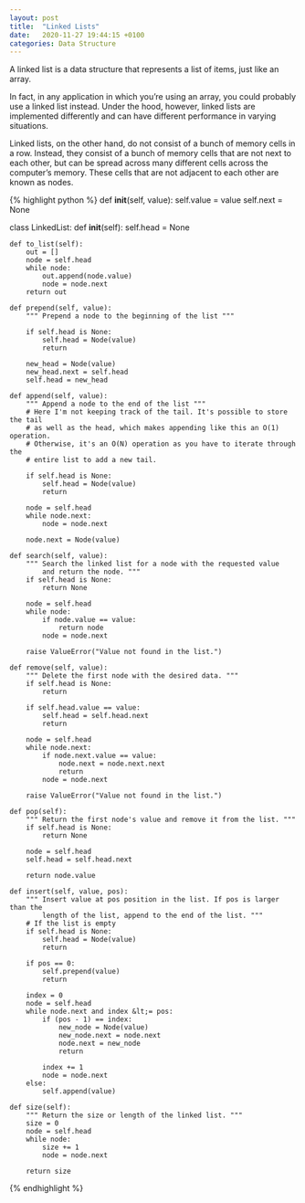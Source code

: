 ```yaml
---
layout: post
title:  "Linked Lists"
date:   2020-11-27 19:44:15 +0100
categories: Data Structure
---
```


A linked list is a data structure that represents a list of items, just like an array. 

In fact, in any application in which you’re using an array, you could probably use a linked list instead. Under the hood, however, linked lists are implemented differently and can have different performance in varying situations.

Linked lists, on the other hand, do not consist of a bunch of memory cells in a row. Instead, they consist of a bunch of memory cells that are not next to each other, but can be spread across many different cells across the computer’s memory. These cells that are not adjacent to each other are known as nodes.

{% highlight python %}
def __init__(self, value):
    self.value = value
    self.next = None
    
class LinkedList:
    def __init__(self):
        self.head = None

    def to_list(self):
        out = []
        node = self.head
        while node:
            out.append(node.value)
            node = node.next
        return out

    def prepend(self, value):
        """ Prepend a node to the beginning of the list """

        if self.head is None:
            self.head = Node(value)
            return

        new_head = Node(value)
        new_head.next = self.head
        self.head = new_head

    def append(self, value):
        """ Append a node to the end of the list """
        # Here I'm not keeping track of the tail. It's possible to store the tail
        # as well as the head, which makes appending like this an O(1) operation.
        # Otherwise, it's an O(N) operation as you have to iterate through the
        # entire list to add a new tail.

        if self.head is None:
            self.head = Node(value)
            return

        node = self.head
        while node.next:
            node = node.next

        node.next = Node(value)

    def search(self, value):
        """ Search the linked list for a node with the requested value
            and return the node. """
        if self.head is None:
            return None

        node = self.head
        while node:
            if node.value == value:
                return node
            node = node.next

        raise ValueError("Value not found in the list.")

    def remove(self, value):
        """ Delete the first node with the desired data. """
        if self.head is None:
            return

        if self.head.value == value:
            self.head = self.head.next
            return

        node = self.head
        while node.next:
            if node.next.value == value:
                node.next = node.next.next
                return
            node = node.next

        raise ValueError("Value not found in the list.")

    def pop(self):
        """ Return the first node's value and remove it from the list. """
        if self.head is None:
            return None

        node = self.head
        self.head = self.head.next

        return node.value

    def insert(self, value, pos):
        """ Insert value at pos position in the list. If pos is larger than the
            length of the list, append to the end of the list. """
        # If the list is empty
        if self.head is None:
            self.head = Node(value)
            return

        if pos == 0:
            self.prepend(value)
            return

        index = 0
        node = self.head
        while node.next and index &lt;= pos:
            if (pos - 1) == index:
                new_node = Node(value)
                new_node.next = node.next
                node.next = new_node
                return

            index += 1
            node = node.next
        else:
            self.append(value)

    def size(self):
        """ Return the size or length of the linked list. """
        size = 0
        node = self.head
        while node:
            size += 1
            node = node.next

        return size
{% endhighlight %}
